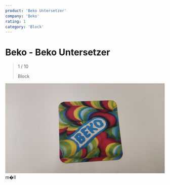 ```yaml
---
product: 'Beko Untersetzer'
company: 'Beko'
rating: 1
category: 'Block'
---
```


# Beko - Beko Untersetzer
>
> 1 / 10
>
> Block

![Beko Untersetzer](assets\beko-beko-untersetzer-943257db-4cb5-4799-b437-c93a7b0dba2f.jpg)
m�ll
